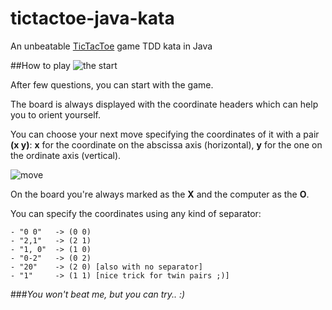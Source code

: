 # tictactoe-java-kata
An unbeatable [TicTacToe](http://en.wikipedia.org/wiki/Tic-tac-toe) game TDD kata in Java

##How to play
![the start](http://i60.tinypic.com/vo5wur.png)

After few questions, you can start with the game.

The board is always displayed with the coordinate headers which can help you to orient yourself.

You can choose your next move specifying the coordinates of it with a pair **(x y)**: **x** for the coordinate on the abscissa axis (horizontal), **y** for the one on the ordinate axis (vertical).

![move](http://i57.tinypic.com/6s6lj5.png)

On the board you're always marked as the **X** and the computer as the **O**.

You can specify the coordinates using any kind of separator:

```
- "0 0"   -> (0 0)
- "2,1"   -> (2 1)
- "1, 0"  -> (1 0)
- "0-2"   -> (0 2)
- "20"    -> (2 0) [also with no separator]
- "1"     -> (1 1) [nice trick for twin pairs ;)]
```

###*You won't beat me, but you can try.. :)*
